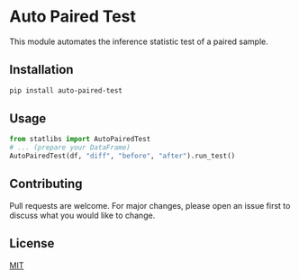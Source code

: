 # Auto Paired Test

This module automates the inference statistic test of a paired sample.

## Installation

```bash
pip install auto-paired-test
```

## Usage

```python
from statlibs import AutoPairedTest
# ... (prepare your DataFrame)
AutoPairedTest(df, "diff", "before", "after").run_test()
```

## Contributing

Pull requests are welcome. For major changes, please open an issue first to discuss what you would like to change.

## License

[MIT](https://choosealicense.com/licenses/mit/)